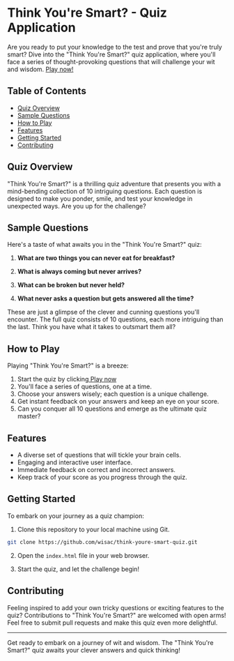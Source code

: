 
# Think You're Smart? - Quiz Application

Are you ready to put your knowledge to the test and prove that you're truly smart? Dive into the "Think You're Smart?" quiz application, where you'll face a series of thought-provoking questions that will challenge your wit and wisdom.
<a href="https://wisac.github.io/think-youre-smart-quiz/">Play now!</a>

## Table of Contents

- [Quiz Overview](#quiz-overview)
- [Sample Questions](#sample-questions)
- [How to Play](#how-to-play)
- [Features](#features)
- [Getting Started](#getting-started)
- [Contributing](#contributing)

## Quiz Overview

"Think You're Smart?" is a thrilling quiz adventure that presents you with a mind-bending collection of 10 intriguing questions. Each question is designed to make you ponder, smile, and test your knowledge in unexpected ways. Are you up for the challenge?

## Sample Questions

Here's a taste of what awaits you in the "Think You're Smart?" quiz:

1. **What are two things you can never eat for breakfast?**
   
2. **What is always coming but never arrives?**

3. **What can be broken but never held?**

4. **What never asks a question but gets answered all the time?**

These are just a glimpse of the clever and cunning questions you'll encounter. The full quiz consists of 10 questions, each more intriguing than the last. Think you have what it takes to outsmart them all?

## How to Play

Playing "Think You're Smart?" is a breeze:

1. Start the quiz by clicking<a href="https://wisac.github.io/think-youre-smart-quiz/"> Play now</a>
2. You'll face a series of questions, one at a time.
3. Choose your answers wisely; each question is a unique challenge.
4. Get instant feedback on your answers and keep an eye on your score.
5. Can you conquer all 10 questions and emerge as the ultimate quiz master?

## Features

- A diverse set of questions that will tickle your brain cells.
- Engaging and interactive user interface.
- Immediate feedback on correct and incorrect answers.
- Keep track of your score as you progress through the quiz.

## Getting Started

To embark on your journey as a quiz champion:

1. Clone this repository to your local machine using Git.

```bash
git clone https://github.com/wisac/think-youre-smart-quiz.git
```

2. Open the `index.html` file in your web browser.

3. Start the quiz, and let the challenge begin!

## Contributing

Feeling inspired to add your own tricky questions or exciting features to the quiz? Contributions to "Think You're Smart?" are welcomed with open arms! Feel free to submit pull requests and make this quiz even more delightful.

---

Get ready to embark on a journey of wit and wisdom. The "Think You're Smart?" quiz awaits your clever answers and quick thinking!

